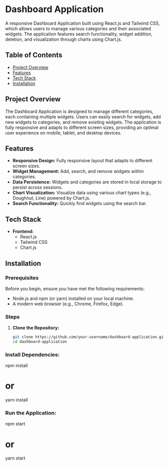 # Dashboard Application

A responsive Dashboard Application built using React.js and Tailwind CSS, which allows users to manage various categories and their associated widgets. The application features search functionality, widget addition, deletion, and visualization through charts using Chart.js.

## Table of Contents

- [Project Overview](#project-overview)
- [Features](#features)
- [Tech Stack](#tech-stack)
- [Installation](#installation)


## Project Overview

The Dashboard Application is designed to manage different categories, each containing multiple widgets. Users can easily search for widgets, add new widgets to categories, and remove existing widgets. The application is fully responsive and adapts to different screen sizes, providing an optimal user experience on mobile, tablet, and desktop devices.

## Features

- **Responsive Design:** Fully responsive layout that adapts to different screen sizes.
- **Widget Management:** Add, search, and remove widgets within categories.
- **Data Persistence:** Widgets and categories are stored in local storage to persist across sessions.
- **Chart Visualization:** Visualize data using various chart types (e.g., Doughnut, Line) powered by Chart.js.
- **Search Functionality:** Quickly find widgets using the search bar.

## Tech Stack

- **Frontend:**
  - React.js
  - Tailwind CSS
  - Chart.js

## Installation

### Prerequisites

Before you begin, ensure you have met the following requirements:

- Node.js and npm (or yarn) installed on your local machine.
- A modern web browser (e.g., Chrome, Firefox, Edge).

### Steps

1. **Clone the Repository:**

   ```bash
   git clone https://github.com/your-username/dashboard-application.git
   cd dashboard-application

### Install Dependencies:
npm install
# or
yarn install

### Run the Application:
npm start
# or
yarn start
